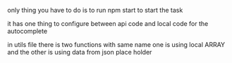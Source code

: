 only thing you have to do is to run npm start to start the task

it has one thing to configure between api code and local code for the autocomplete 

in utils file there is two functions with same name one is using local ARRAY and the other is using data
from json place holder 

